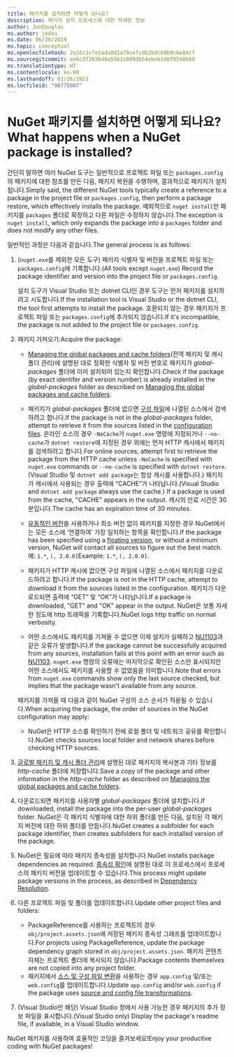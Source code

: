 ```yaml
---
title: 패키지를 설치하면 어떻게 되나요?
description: 패키지 설치 프로세스에 대한 자세한 정보
author: JonDouglas
ms.author: jodou
ms.date: 06/20/2019
ms.topic: conceptual
ms.openlocfilehash: 2a16c1cfe1ada0d1a78cefcdb2bdc69b9c6e84cf
ms.sourcegitcommit: ee6c3f203648a5561c809db54ebeb1d0f0598b68
ms.translationtype: HT
ms.contentlocale: ko-KR
ms.lasthandoff: 01/26/2021
ms.locfileid: "98775087"
---
```

# <a name="what-happens-when-a-nuget-package-is-installed"></a><span data-ttu-id="20385-103">NuGet 패키지를 설치하면 어떻게 되나요?</span><span class="sxs-lookup"><span data-stu-id="20385-103">What happens when a NuGet package is installed?</span></span>

<span data-ttu-id="20385-104">간단히 말하면 여러 NuGet 도구는 일반적으로 프로젝트 파일 또는 `packages.config`의 패키지에 대한 참조를 만든 다음, 패키지 복원을 수행하며, 결과적으로 패키지가 설치됩니다.</span><span class="sxs-lookup"><span data-stu-id="20385-104">Simply said, the different NuGet tools typically create a reference to a package in the project file or `packages.config`, then perform a package restore, which effectively installs the package.</span></span> <span data-ttu-id="20385-105">예외적으로 `nuget install`만 패키지를 `packages` 폴더로 확장하고 다른 파일은 수정하지 않습니다.</span><span class="sxs-lookup"><span data-stu-id="20385-105">The exception is `nuget install`, which only expands the package into a `packages` folder and does not modify any other files.</span></span>

<span data-ttu-id="20385-106">일반적인 과정은 다음과 같습니다.</span><span class="sxs-lookup"><span data-stu-id="20385-106">The general process is as follows:</span></span>

1. <span data-ttu-id="20385-107">(`nuget.exe`를 제외한 모든 도구) 패키지 식별자 및 버전을 프로젝트 파일 또는 `packages.config`에 기록합니다.</span><span class="sxs-lookup"><span data-stu-id="20385-107">(All tools except `nuget.exe`) Record the package identifier and version into the project file or `packages.config`.</span></span>

   <span data-ttu-id="20385-108">설치 도구가 Visual Studio 또는 dotnet CLI인 경우 도구는 먼저 패키지를 설치하려고 시도합니다.</span><span class="sxs-lookup"><span data-stu-id="20385-108">If the installation tool is Visual Studio or the dotnet CLI, the tool first attempts to install the package.</span></span> <span data-ttu-id="20385-109">호환되지 않는 경우 패키지가 프로젝트 파일 또는 `packages.config`에 추가되지 않습니다.</span><span class="sxs-lookup"><span data-stu-id="20385-109">If it's incompatible, the package is not added to the project file or `packages.config`.</span></span>

2. <span data-ttu-id="20385-110">패키지 가져오기:</span><span class="sxs-lookup"><span data-stu-id="20385-110">Acquire the package:</span></span>
   - <span data-ttu-id="20385-111">[Managing the global packages and cache folders](../consume-packages/managing-the-global-packages-and-cache-folders.md)(전역 패키지 및 캐시 폴더 관리)에 설명된 대로 정확한 식별자 및 버전 번호로 패키지가 *global-packages* 폴더에 이미 설치되어 있는지 확인합니다.</span><span class="sxs-lookup"><span data-stu-id="20385-111">Check if the package (by exact identifer and version number) is already installed in the *global-packages* folder as described on [Managing the global packages and cache folders](../consume-packages/managing-the-global-packages-and-cache-folders.md).</span></span>

   - <span data-ttu-id="20385-112">패키지가 *global-packages* 폴더에 없으면 [구성 파일](../consume-packages/Configuring-NuGet-Behavior.md)에 나열된 소스에서 검색하려고 합니다.</span><span class="sxs-lookup"><span data-stu-id="20385-112">If the package is not in the *global-packages* folder, attempt to retrieve it from the sources listed in the [configuration files](../consume-packages/Configuring-NuGet-Behavior.md).</span></span> <span data-ttu-id="20385-113">온라인 소스의 경우 `-NoCache`가 `nuget.exe` 명령에 지정되거나 `--no-cache`가 `dotnet restore`에 지정된 경우 외에는 먼저 HTTP 캐시에서 패키지를 검색하려고 합니다.</span><span class="sxs-lookup"><span data-stu-id="20385-113">For online sources, attempt first to retrieve the package from the HTTP cache unless `-NoCache` is specified with `nuget.exe` commands or `--no-cache` is specified with `dotnet restore`.</span></span> <span data-ttu-id="20385-114">(Visual Studio 및 `dotnet add package`는 항상 캐시를 사용합니다.) 패키지가 캐시에서 사용되는 경우 출력에 “CACHE”가 나타납니다.</span><span class="sxs-lookup"><span data-stu-id="20385-114">(Visual Studio and `dotnet add package` always use the cache.) If a package is used from the cache, "CACHE" appears in the output.</span></span> <span data-ttu-id="20385-115">캐시의 만료 시간은 30분입니다.</span><span class="sxs-lookup"><span data-stu-id="20385-115">The cache has an expiration time of 30 minutes.</span></span>

   - <span data-ttu-id="20385-116">[유동적인 버전](../consume-packages/Package-References-in-Project-Files.md#floating-versions)을 사용하거나 최소 버전 없이 패키지를 지정한 경우 NuGet에서는 모든 소스에 ‘연결하여’ 가장 일치하는 항목을 확인합니다.</span><span class="sxs-lookup"><span data-stu-id="20385-116">If the package has been specified using a [floating version](../consume-packages/Package-References-in-Project-Files.md#floating-versions), or without a minimum version, NuGet *will* contact all sources to figure out the best match.</span></span>
   <span data-ttu-id="20385-117">예: `1.*`, `(, 2.0.0]`</span><span class="sxs-lookup"><span data-stu-id="20385-117">Example: `1.*`, `(, 2.0.0]`.</span></span>

   - <span data-ttu-id="20385-118">패키지가 HTTP 캐시에 없으면 구성 파일에 나열된 소스에서 패키지를 다운로드하려고 합니다.</span><span class="sxs-lookup"><span data-stu-id="20385-118">If the package is not in the HTTP cache, attempt to download it from the sources listed in the configuration.</span></span> <span data-ttu-id="20385-119">패키지가 다운로드되면 출력에 “GET” 및 “OK”가 나타납니다.</span><span class="sxs-lookup"><span data-stu-id="20385-119">If a package is downloaded, "GET" and "OK" appear in the output.</span></span> <span data-ttu-id="20385-120">NuGet은 보통 자세한 정도에 http 트래픽을 기록합니다.</span><span class="sxs-lookup"><span data-stu-id="20385-120">NuGet logs http traffic on normal verbosity.</span></span>

   - <span data-ttu-id="20385-121">어떤 소스에서도 패키지를 가져올 수 없으면 이제 설치가 실패하고 [NU1103](../reference/errors-and-warnings/NU1103.md)과 같은 오류가 발생합니다.</span><span class="sxs-lookup"><span data-stu-id="20385-121">If the package cannot be successfully acquired from any sources, installation fails at this point with an error such as [NU1103](../reference/errors-and-warnings/NU1103.md).</span></span> <span data-ttu-id="20385-122">`nuget.exe` 명령의 오류에는 마지막으로 확인된 소스만 표시되지만 어떤 소스에서도 패키지를 사용할 수 없었음을 의미합니다.</span><span class="sxs-lookup"><span data-stu-id="20385-122">Note that errors from `nuget.exe` commands show only the last source checked, but implies that the package wasn't available from any source.</span></span>

   <span data-ttu-id="20385-123">패키지를 가져올 때 다음과 같이 NuGet 구성의 소스 순서가 적용될 수 있습니다.</span><span class="sxs-lookup"><span data-stu-id="20385-123">When acquiring the package, the order of sources in the NuGet configuration may apply:</span></span>

   - <span data-ttu-id="20385-124">NuGet은 HTTP 소스를 확인하기 전에 로컬 폴더 및 네트워크 공유를 확인합니다.</span><span class="sxs-lookup"><span data-stu-id="20385-124">NuGet checks sources local folder and network shares before checking HTTP sources.</span></span>

3. <span data-ttu-id="20385-125">[글로벌 패키지 및 캐시 폴더 관리](../consume-packages/managing-the-global-packages-and-cache-folders.md)에 설명된 대로 패키지의 복사본과 기타 정보를 *http-cache* 폴더에 저장합니다.</span><span class="sxs-lookup"><span data-stu-id="20385-125">Save a copy of the package and other information in the *http-cache* folder as described on [Managing the global packages and cache folders](../consume-packages/managing-the-global-packages-and-cache-folders.md).</span></span>

4. <span data-ttu-id="20385-126">다운로드되면 패키지를 사용자별 *global-packages* 폴더에 설치합니다.</span><span class="sxs-lookup"><span data-stu-id="20385-126">If downloaded, install the package into the per-user *global-packages* folder.</span></span> <span data-ttu-id="20385-127">NuGet은 각 패키지 식별자에 대한 하위 폴더를 만든 다음, 설치된 각 패키지 버전에 대한 하위 폴더를 만듭니다.</span><span class="sxs-lookup"><span data-stu-id="20385-127">NuGet creates a subfolder for each package identifier, then creates subfolders for each installed version of the package.</span></span>

5. <span data-ttu-id="20385-128">NuGet은 필요에 따라 패키지 종속성을 설치합니다.</span><span class="sxs-lookup"><span data-stu-id="20385-128">NuGet installs package dependencies as required.</span></span> <span data-ttu-id="20385-129">[종속성 확인](../concepts/dependency-resolution.md)에 설명된 대로 이 프로세스에서 프로세스의 패키지 버전을 업데이트할 수 있습니다.</span><span class="sxs-lookup"><span data-stu-id="20385-129">This process might update package versions in the process, as described in [Dependency Resolution](../concepts/dependency-resolution.md).</span></span>

6. <span data-ttu-id="20385-130">다른 프로젝트 파일 및 폴더를 업데이트합니다.</span><span class="sxs-lookup"><span data-stu-id="20385-130">Update other project files and folders:</span></span>

    - <span data-ttu-id="20385-131">PackageReference를 사용하는 프로젝트의 경우 `obj/project.assets.json`에 저장된 패키지 종속성 그래프를 업데이트합니다.</span><span class="sxs-lookup"><span data-stu-id="20385-131">For projects using PackageReference, update the package dependency graph stored in `obj/project.assets.json`.</span></span> <span data-ttu-id="20385-132">패키지 콘텐츠 자체는 프로젝트 폴더에 복사되지 않습니다.</span><span class="sxs-lookup"><span data-stu-id="20385-132">Package contents themselves are not copied into any project folder.</span></span>
    - <span data-ttu-id="20385-133">패키지에서 [소스 및 구성 파일 변환](../create-packages/source-and-config-file-transformations.md)을 사용하는 경우 `app.config` 및/또는 `web.config`를 업데이트합니다.</span><span class="sxs-lookup"><span data-stu-id="20385-133">Update `app.config` and/or `web.config` if the package uses [source and config file transformations](../create-packages/source-and-config-file-transformations.md).</span></span>

7. <span data-ttu-id="20385-134">(Visual Studio만 해당) Visual Studio 창에서 사용 가능한 경우 패키지의 추가 정보 파일을 표시합니다.</span><span class="sxs-lookup"><span data-stu-id="20385-134">(Visual Studio only) Display the package's readme file, if available, in a Visual Studio window.</span></span>

<span data-ttu-id="20385-135">NuGet 패키지를 사용하여 효율적인 코딩을 즐겨보세요!</span><span class="sxs-lookup"><span data-stu-id="20385-135">Enjoy your productive coding with NuGet packages!</span></span>
